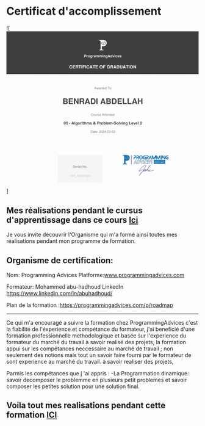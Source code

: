 # Certificat d'accomplissement

![![](../ProgrammingAdvices.com/Level__2/03__Certificate/src/Certificate__Algorithms__And__Problem__Solving__Level__2__Using__C++.png)]

## Mes réalisations pendant le cursus d'apprentissage dans ce cours [Ici](./Level__2/)

Je vous invite découvrir l'Organisme qui m'a formé ainsi toutes mes réalisations pendant mon programme de formation.   

## Organisme de certification:

Nom: Programming Advices Platforme:www.programmingadvices.com   

Formateur: Mohammed abu-hadhoud LinkedIn https://www.linkedin.com/in/abuhadhoud/  

Plan de la formation :https://programmingadvices.com/p/roadmap  

---

Ce qui m'a encouragé a suivre la formation chez ProgrammingAdvices c'est la fiabilité de l'éxperience et compétance du formateur,
j'ai beneficié d'une formation professionnelle methodologique et basée sur l'experience du formateur du marché du travail à savoir realisé des projets,
 la formation appui sur les compétances neccessaire au marché de travail ; non seulement des notions mais tout un savoir faire fourni par le formateur de sont experience au marché du travail.
à savoir realiser des projets,   

Parmis les compétances que j 'ai appris : 
-La Programmation dinamique: savoir decomposer le problemme en plusieurs petit problemes et savoir composer les petites solution
pour une solution final.

## Voila tout mes realisations pendant cette formation [ICI](./01__Mon__Parcours__Chez__ProgrammingAdvice)
